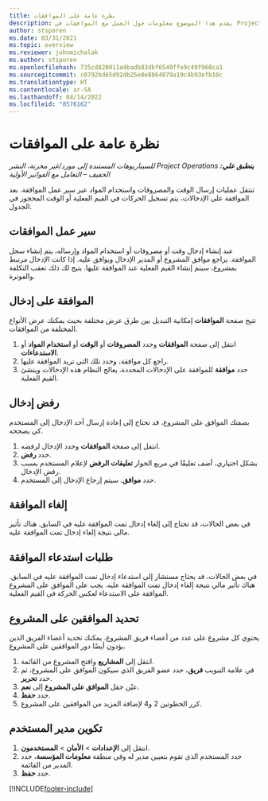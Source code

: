 ```yaml
---
title: نظرة عامة على الموافقات
description: يقدم هذا الموضوع معلومات حول العمل مع الموافقات في Project Operations.
author: stsporen
ms.date: 03/31/2021
ms.topic: overview
ms.reviewer: johnmichalak
ms.author: stsporen
ms.openlocfilehash: 735cd820011a4badb83dbf6540ffe9c49f960ca1
ms.sourcegitcommit: c0792bd65d92db25e0e8864879a19c4b93efb10c
ms.translationtype: HT
ms.contentlocale: ar-SA
ms.lasthandoff: 04/14/2022
ms.locfileid: "8576162"
---
```

# <a name="approvals-overview"></a>نظرة عامة على الموافقات

_**ينطبق علي:** ‏‫Project Operations للسيناريوهات المستندة إلى مورد/غير مخزنة‬، ‏‫النشر الخفيف – التعامل مع الفواتير الأولية‬_

تنتقل عمليات إرسال الوقت والمصروفات واستخدام المواد عبر سير عمل الموافقة. بعد الموافقة على الإدخالات، يتم تسجيل الحركات في القيم الفعلية أو الوقت المحجوز في الجدول.

## <a name="approvals-workflow"></a>سير عمل الموافقات
عند إنشاء إدخال وقت أو مصروفات أو استخدام المواد وإرساله، يتم إنشاء سجل الموافقة. يراجع موافق المشروع أو المدير الإدخال ويوافق عليه. إذا كانت الإدخال مرتبط بمشروع، سيتم إنشاء القيم الفعلية عند الموافقة عليها. يتيح لك ذلك تعقب التكلفة والفوترة.

## <a name="approve-an-entry"></a>الموافقة على إدخال
تتيح صفحة **الموافقات** إمكانية التبديل بين طرق عرض مختلفة بحيث يمكنك عرض الأنواع المختلفة من الموافقات.
  
1. انتقل إلى صفحة **الموافقات** وحدد **المصروفات** أو **الوقت** أو **استخدام المواد** أو **الاستدعاءات**.
2. راجع كل موافقة، وحدد تلك التي تريد الموافقة عليها.
3. حدد **موافقة** للموافقة على الإدخالات المحددة.
يعالج النظام هذه الإدخالات وينشئ القيم الفعلية.

## <a name="reject-an-entry"></a>رفض إدخال
بصفتك الموافق على المشروع، قد تحتاج إلى إعادة إرسال أحد الإدخال إلى المستخدم كي يصححه.
  
1. انتقل إلى صفحة **الموافقات** وحدد الإدخال لرفضه. 
2. حدد **رفض**.
3. بشكل اختياري، أضف تعليقًا في مربع الحوار **تعليقات الرفض** لإعلام المستخدم بسبب رفض الإدخال.
4. حدد **موافق**. سيتم إرجاع الإدخال إلى المستخدم.
  
## <a name="cancel-approval"></a>إلغاء الموافقة
في بعض الحالات، قد تحتاج إلى إلغاء إدخال تمت الموافقة عليه في السابق. هناك تأثير مالي نتيجة إلغاء إدخال تمت الموافقة عليه. 

## <a name="approving-recall-requests"></a>طلبات استدعاء الموافقة
في بعض الحالات، قد يحتاج مستشار إلى استدعاء إدخال تمت الموافقة عليه في السابق. هناك تأثير مالي نتيجة إلغاء إدخال تمت الموافقة عليه. يجب على الموافق على المشروع الموافقة على الاستدعاء لعكس الحركة في القيم الفعلية.

## <a name="specify-project-approvers"></a>تحديد الموافقين على المشروع
يحتوي كل مشروع على عدد من أعضاء فريق المشروع. يمكنك تحديد أعضاء الفريق الذين يؤدون أيضًا دور الموافقين على المشروع.

1. انتقل إلى **المشاريع** وافتح المشروع من القائمة.
2. في علامة التبويب **فريق**، حدد عضو الفريق الذي سيكون الموافق على المشروع، ثم حدد **تحرير**.
3. عيّن حقل **الموافق على المشروع** إلى **نعم**.
4. حدد **حفظ**.
5. كرر الخطوتين 2 و4 لإضافة المزيد من الموافقين على المشروع.

## <a name="configure-the-users-manager"></a>تكوين مدير المستخدم

1. انتقل إلى **الإعدادات** > **الأمان** > **المستخدمون**.
2. حدد المستخدم الذي تقوم بتعيين مدير له وفي منطقة **معلومات المؤسسة**، حدد المدير من القائمة. 
3. حدد **حفظ**.




[!INCLUDE[footer-include](../includes/footer-banner.md)]
